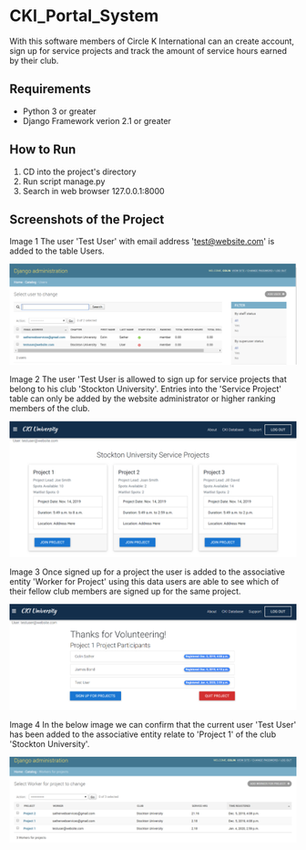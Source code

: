 # CKI_Portal_System
With this software members of Circle K International can an create account, sign up for service projects and track the amount of service hours earned by their club.

## Requirements
* Python 3 or greater
* Django Framework verion 2.1 or greater

## How to Run
1. CD into the project's directory 
2. Run script manage.py
3. Search in web browser 127.0.0.1:8000

## Screenshots of the Project
Image 1
The user 'Test User' with email address 'test@website.com' is added to the table Users.

![Alt text](https://github.com/SatherWS/CKI_Portal_System/blob/master/database_imgs/users_table.PNG)

Image 2
The user 'Test User is allowed to sign up for service projects that belong to his club 'Stockton University'. Entries into the 'Service Project' table can only be added by the website administrator or higher ranking members of the club.

![Alt Text](https://github.com/SatherWS/CKI_Portal_System/blob/master/CKI%20App/projects.PNG)

Image 3 
Once signed up for a project the user is added to the associative entity 'Worker for Project' using this data users are able to see which of their fellow club members are signed up for the same project.

![workers](https://github.com/SatherWS/CKI_Portal_System/blob/master/CKI%20App/users.PNG)

Image 4
In the below image we can confirm that the current user 'Test User' has been added to the associative entity relate to 'Project 1' of the club 'Stockton University'.

![workers](https://github.com/SatherWS/CKI_Portal_System/blob/master/database_imgs/workers_table.PNG)

